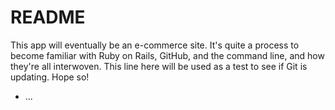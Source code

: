# README

This app will eventually be an e-commerce site.  It's quite a process to become familiar with Ruby on Rails, GitHub, and the command line, and how they're all interwoven.  This line here will be used as a test to see if Git is updating.  Hope so!



* ...

